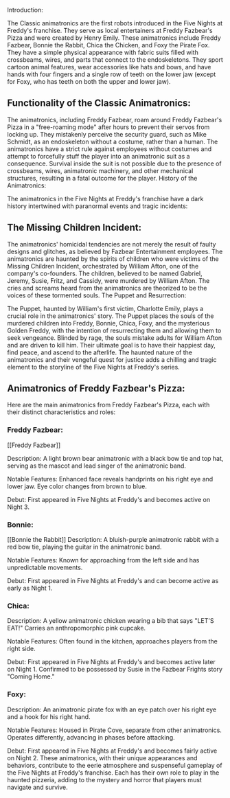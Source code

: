 Introduction:

The Classic animatronics are the first robots introduced in the Five Nights at Freddy's franchise. They serve as local entertainers at Freddy Fazbear's Pizza and were created by Henry Emily. These animatronics include Freddy Fazbear, Bonnie the Rabbit, Chica the Chicken, and Foxy the Pirate Fox. They have a simple physical appearance with fabric suits filled with crossbeams, wires, and parts that connect to the endoskeletons. They sport cartoon animal features, wear accessories like hats and bows, and have hands with four fingers and a single row of teeth on the lower jaw (except for Foxy, who has teeth on both the upper and lower jaw).

## Functionality of the Classic Animatronics:

The animatronics, including Freddy Fazbear, roam around Freddy Fazbear's Pizza in a "free-roaming mode" after hours to prevent their servos from locking up.
They mistakenly perceive the security guard, such as Mike Schmidt, as an endoskeleton without a costume, rather than a human.
The animatronics have a strict rule against employees without costumes and attempt to forcefully stuff the player into an animatronic suit as a consequence.
Survival inside the suit is not possible due to the presence of crossbeams, wires, animatronic machinery, and other mechanical structures, resulting in a fatal outcome for the player.
History of the Animatronics:

The animatronics in the Five Nights at Freddy's franchise have a dark history intertwined with paranormal events and tragic incidents:

## The Missing Children Incident:

The animatronics' homicidal tendencies are not merely the result of faulty designs and glitches, as believed by Fazbear Entertainment employees.
The animatronics are haunted by the spirits of children who were victims of the Missing Children Incident, orchestrated by William Afton, one of the company's co-founders.
The children, believed to be named Gabriel, Jeremy, Susie, Fritz, and Cassidy, were murdered by William Afton.
The cries and screams heard from the animatronics are theorized to be the voices of these tormented souls.
The Puppet and Resurrection:

The Puppet, haunted by William's first victim, Charlotte Emily, plays a crucial role in the animatronics' story.
The Puppet places the souls of the murdered children into Freddy, Bonnie, Chica, Foxy, and the mysterious Golden Freddy, with the intention of resurrecting them and allowing them to seek vengeance.
Blinded by rage, the souls mistake adults for William Afton and are driven to kill him.
Their ultimate goal is to have their happiest day, find peace, and ascend to the afterlife.
The haunted nature of the animatronics and their vengeful quest for justice adds a chilling and tragic element to the storyline of the Five Nights at Freddy's series.

## Animatronics of Freddy Fazbear's Pizza:

Here are the main animatronics from Freddy Fazbear's Pizza, each with their distinct characteristics and roles:

### Freddy Fazbear:
[[Freddy Fazbear]]

Description: A light brown bear animatronic with a black bow tie and top hat, serving as the mascot and lead singer of the animatronic band.

Notable Features: Enhanced face reveals handprints on his right eye and lower jaw. Eye color changes from brown to blue.

Debut: First appeared in Five Nights at Freddy's and becomes active on Night 3.

### Bonnie:
[[Bonnie the Rabbit]]
Description: A bluish-purple animatronic rabbit with a red bow tie, playing the guitar in the animatronic band.

Notable Features: Known for approaching from the left side and has unpredictable movements.

Debut: First appeared in Five Nights at Freddy's and can become active as early as Night 1.

### Chica:
Description: A yellow animatronic chicken wearing a bib that says "LET'S EAT!" Carries an anthropomorphic pink cupcake.

Notable Features: Often found in the kitchen, approaches players from the right side.

Debut: First appeared in Five Nights at Freddy's and becomes active later on Night 1. Confirmed to be possessed by Susie in the Fazbear Frights story "Coming Home."

### Foxy:
Description: An animatronic pirate fox with an eye patch over his right eye and a hook for his right hand.

Notable Features: Housed in Pirate Cove, separate from other animatronics. Operates differently, advancing in phases before attacking.

Debut: First appeared in Five Nights at Freddy's and becomes fairly active on Night 2.
These animatronics, with their unique appearances and behaviors, contribute to the eerie atmosphere and suspenseful gameplay of the Five Nights at Freddy's franchise. Each has their own role to play in the haunted pizzeria, adding to the mystery and horror that players must navigate and survive.